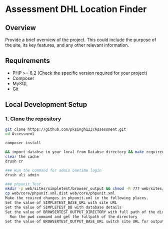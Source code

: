 # Assessment DHL Location Finder

## Overview
Provide a brief overview of the project. This could include the purpose of the site, its key features, and any other relevant information.

## Requirements
- PHP >= 8.2 (Check the specific version required for your project)
- Composer
- MySQL
- Git

## Local Development Setup

### 1. Clone the repository
```bash
git clone https://github.com/pksingh123/Assessment.git
cd Assessment

composer install

&& import databse in your local from Databse directory && make required changes in "settings.php"
clear the cache
drush cr

### Run the command for admin onetime login
drush uli admin

### phpunit Test
mkdir -p web/sites/simpletest/browser_output && chmod -R 777 web/sites/simpletest
cp web/core/phpunit.xml.dist web/core/phpunit.xml
Make the reuired changes in phpunit.xml in the following places. 
Set the value of SIMPLETEST_BASE_URL with site URL
Set the value of SIMPLETEST_DB with database details
Set the value of BROWSERTEST_OUTPUT_DIRECTORY with full path of the directory
  Run the pwd command and get the fullpath of the directory
Set the value of BROWSERTEST_OUTPUT_BASE_URL switch site URL for output




